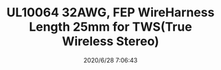 ﻿---
layout: post 
title: UL10064 32AWG, FEP WireHarness Length 25mm for TWS(True Wireless Stereo)
tags: 
categories: wire-harness
overview: UL10064 32AWG, FEP WireHarness Length 25mm for TWS(True Wireless Stereo)
series: 
part_number: 7-223-25-000
thumb_img: static/202006/366-thumb-20200628150834.jpg
small_img: static/202006/366-20200628150834.jpg
date: 2020/6/28 7:06:43
---



